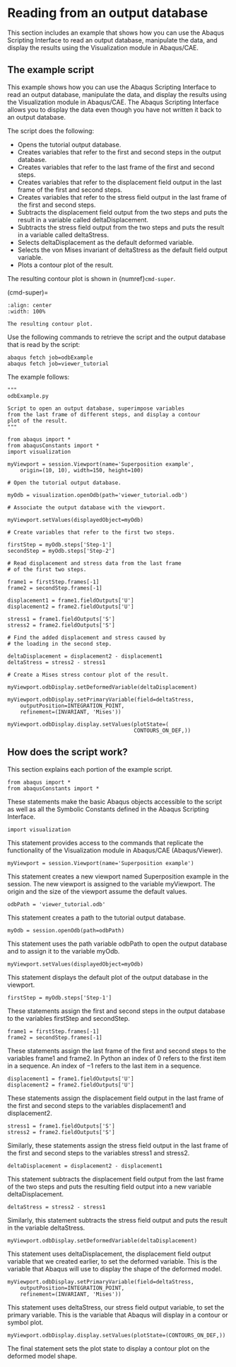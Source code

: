# Reading from an output database

This section includes an example that shows how you can use the Abaqus Scripting Interface to read an output database, manipulate the data, and display the results using the Visualization module in Abaqus/CAE.

## The example script

This example shows how you can use the Abaqus Scripting Interface to read an output database, manipulate the data, and display the results using the Visualization module in Abaqus/CAE. The Abaqus Scripting Interface allows you to display the data even though you have not written it back to an output database.

The script does the following:

- Opens the tutorial output database.
- Creates variables that refer to the first and second steps in the output database.
- Creates variables that refer to the last frame of the first and second steps.
- Creates variables that refer to the displacement field output in the last frame of the first and second steps.
- Creates variables that refer to the stress field output in the last frame of the first and second steps.
- Subtracts the displacement field output from the two steps and puts the result in a variable called deltaDisplacement.
- Subtracts the stress field output from the two steps and puts the result in a variable called deltaStress.
- Selects deltaDisplacement as the default deformed variable.
- Selects the von Mises invariant of deltaStress as the default field output variable.
- Plots a contour plot of the result.

The resulting contour plot is shown in {numref}`cmd-super`.

(cmd-super)=

```{figure} /images/cmd-super.png
:align: center
:width: 100%

The resulting contour plot.
```

Use the following commands to retrieve the script and the output database that is read by the script:

```python2
abaqus fetch job=odbExample
abaqus fetch job=viewer_tutorial
```

The example follows:

```python2
"""
odbExample.py

Script to open an output database, superimpose variables
from the last frame of different steps, and display a contour
plot of the result.
"""

from abaqus import *
from abaqusConstants import *
import visualization

myViewport = session.Viewport(name='Superposition example',
    origin=(10, 10), width=150, height=100)

# Open the tutorial output database.

myOdb = visualization.openOdb(path='viewer_tutorial.odb')

# Associate the output database with the viewport.

myViewport.setValues(displayedObject=myOdb)

# Create variables that refer to the first two steps.

firstStep = myOdb.steps['Step-1']
secondStep = myOdb.steps['Step-2']

# Read displacement and stress data from the last frame
# of the first two steps.

frame1 = firstStep.frames[-1]
frame2 = secondStep.frames[-1]

displacement1 = frame1.fieldOutputs['U']
displacement2 = frame2.fieldOutputs['U']

stress1 = frame1.fieldOutputs['S']
stress2 = frame2.fieldOutputs['S']

# Find the added displacement and stress caused by
# the loading in the second step.

deltaDisplacement = displacement2 - displacement1
deltaStress = stress2 - stress1

# Create a Mises stress contour plot of the result.

myViewport.odbDisplay.setDeformedVariable(deltaDisplacement)

myViewport.odbDisplay.setPrimaryVariable(field=deltaStress,
    outputPosition=INTEGRATION_POINT,
    refinement=(INVARIANT, 'Mises'))

myViewport.odbDisplay.display.setValues(plotState=(
                                        CONTOURS_ON_DEF,))
```

## How does the script work?

This section explains each portion of the example script.

```python2
from abaqus import *
from abaqusConstants import *
```

These statements make the basic Abaqus objects accessible to the script as well as all the Symbolic Constants defined in the Abaqus Scripting Interface.

```python2
import visualization
```

This statement provides access to the commands that replicate the functionality of the Visualization module in Abaqus/CAE (Abaqus/Viewer).

```python2
myViewport = session.Viewport(name='Superposition example')
```

This statement creates a new viewport named Superposition example in the session. The new viewport is assigned to the variable myViewport. The origin and the size of the viewport assume the default values.

```python2
odbPath = 'viewer_tutorial.odb'
```

This statement creates a path to the tutorial output database.

```python2
myOdb = session.openOdb(path=odbPath)
```

This statement uses the path variable odbPath to open the output database and to assign it to the variable myOdb.

```python2
myViewport.setValues(displayedObject=myOdb)
```

This statement displays the default plot of the output database in the viewport.

```python2
firstStep = myOdb.steps['Step-1']
```

These statements assign the first and second steps in the output database to the variables firstStep and secondStep.

```python2
frame1 = firstStep.frames[-1]
frame2 = secondStep.frames[-1]
```

These statements assign the last frame of the first and second steps to the variables frame1 and frame2. In Python an index of 0 refers to the first item in a sequence. An index of −1 refers to the last item in a sequence.

```python2
displacement1 = frame1.fieldOutputs['U']
displacement2 = frame2.fieldOutputs['U']
```

These statements assign the displacement field output in the last frame of the first and second steps to the variables displacement1 and displacement2.

```python2
stress1 = frame1.fieldOutputs['S']
stress2 = frame2.fieldOutputs['S']
```

Similarly, these statements assign the stress field output in the last frame of the first and second steps to the variables stress1 and stress2.

```python2
deltaDisplacement = displacement2 - displacement1
```

This statement subtracts the displacement field output from the last frame of the two steps and puts the resulting field output into a new variable deltaDisplacement.

```python2
deltaStress = stress2 - stress1
```

Similarly, this statement subtracts the stress field output and puts the result in the variable deltaStress.

```python2
myViewport.odbDisplay.setDeformedVariable(deltaDisplacement)
```

This statement uses deltaDisplacement, the displacement field output variable that we created earlier, to set the deformed variable. This is the variable that Abaqus will use to display the shape of the deformed model.

```python2
myViewport.odbDisplay.setPrimaryVariable(field=deltaStress,
    outputPosition=INTEGRATION_POINT,
    refinement=(INVARIANT, 'Mises'))
```

This statement uses deltaStress, our stress field output variable, to set the primary variable. This is the variable that Abaqus will display in a contour or symbol plot.

```python2
myViewport.odbDisplay.display.setValues(plotState=(CONTOURS_ON_DEF,))
```

The final statement sets the plot state to display a contour plot on the deformed model shape.
